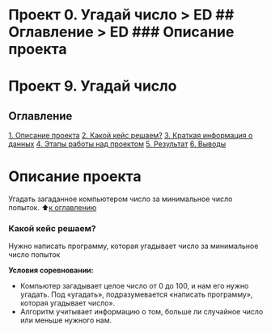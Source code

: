 # Проект 0. Угадай число > ED ## Оглавление > ED ### Описание проекта
# Проект 9. Угадай число

## Оглавление
[1. Описание проекта](https://github.com/anton031179/sf_data_science/tree/main/IDE/project_0/README.md#Описание-проскта)
[2. Какой кейс решаем?](https://github.com/anton031179/sf_data_science/tree/main/IDE/project_0/README.md#Какой-кейс-решаем)
[3. Краткая информация о данных](https://github.com/anton031179/sf_data_science/tree/main/IDE/project_0/README.md#Краткая-ииформация-о-данных)
[4. Этапы работы над проектом](https://github.com/anton031179/sf_data_science/tree/main/IDE/project_0/README.md#Этапы-работы-над-проектом)
[5. Результат](https://github.com/anton031179/sf_data_science/tree/main/IDE/project_0/README.md#Peзультат)
[6. Выводы](https://github.com/anton031179/sf_data_science/tree/main/IDE/project_0/README.md#Выводы) 
# Описание проекта 
Угадать загаданное компьютером число за минимальное число попыток.
:arrow_up:[к оглавлению](https://github.com/anton031179/sf_data_science/tree/main/IDE/project_0/README.md#Оrлавление)
				

### Какой кейс решаем?
Нужно написать программу, которая угадывает число за минимальное число попыток

**Условия соревновании:**
- Компьютер загадывает целое число от 0 до 100, и нам его нужно угадать. Под «угадать», подразумевается «написать программу», которая угадывает число».
- Алгоритм учитывает информацию о том, больше ли случайное число или меньше нужного нам.